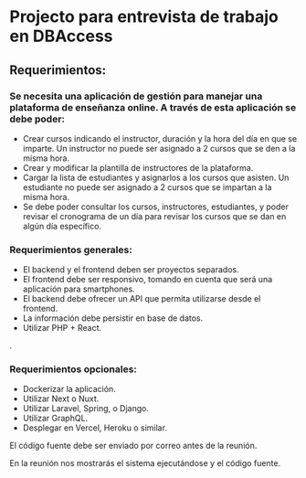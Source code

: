 <h1> Projecto para entrevista de trabajo en DBAccess</h1>

<h2> Requerimientos: </h2>

 <h3>Se necesita una aplicación de gestión para manejar una plataforma de enseñanza online. A través de esta aplicación se debe poder: </h3>

<ul>
    <li>
    Crear cursos indicando el instructor, duración y la hora del día en que se imparte. Un instructor no puede ser asignado a 2 cursos que se den a la misma hora.
    </li>
    <li>
    Crear y modificar la plantilla de instructores de la plataforma.
    </li>
    <li>
    Cargar la lista de estudiantes y asignarlos a los cursos que asisten. Un estudiante no puede ser asignado a 2 cursos que se impartan a la misma hora.
    </li>
    <li>
    Se debe poder consultar los cursos, instructores, estudiantes, y poder revisar el cronograma de un día para revisar los cursos que se dan en algún día específico.
    </li>
</ul>
<h3>
Requerimientos generales:
</h3>
<ul>
    <li>El backend y el frontend deben ser proyectos separados. </li>
    <li>El frontend debe ser responsivo, tomando en cuenta que será una aplicación para smartphones.</li>
    <li>El backend debe ofrecer un API que permita utilizarse desde el frontend.</li>
    <li>La información debe persistir en base de datos.</li>
    <li>Utilizar PHP + React.</li>
</ul>
.

<h3>Requerimientos opcionales:</h3>
<ul>
    <li>Dockerizar la aplicación.</li>
    <li>Utilizar Next o Nuxt.</li>
    <li>Utilizar Laravel, Spring, o Django.</li>
    <li>Utilizar GraphQL.</li>
    <li>Desplegar en Vercel, Heroku o similar.</li>
</ul>

<p>
El código fuente debe ser enviado por correo antes de la reunión.

En la reunión nos mostrarás el sistema ejecutándose y el código fuente.
</p>